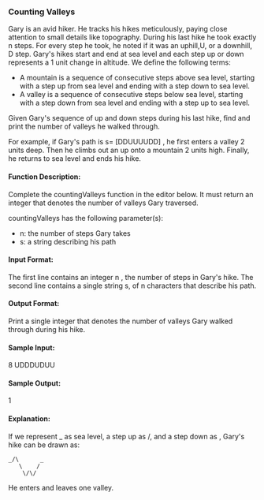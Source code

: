 ### Counting Valleys

Gary is an avid hiker. He tracks his hikes meticulously, paying close attention to small details like topography. During his last hike he took exactly n steps. For every step he took, he noted if it was an uphill,U, or a downhill, D step. Gary's hikes start and end at sea level and each step up or down represents a 1 unit change in altitude. We define the following terms:

- A mountain is a sequence of consecutive steps above sea level, starting with a step up from sea level and ending with a step down to sea level.
- A valley is a sequence of consecutive steps below sea level, starting with a step down from sea level and ending with a step up to sea level.

Given Gary's sequence of up and down steps during his last hike, find and print the number of valleys he walked through.

For example, if Gary's path is s= [DDUUUUDD] , he first enters a valley 2 units deep. Then he climbs out an up onto a mountain 2 units high. Finally, he returns to sea level and ends his hike.

#### Function Description:
Complete the countingValleys function in the editor below. It must return an integer that denotes the number of valleys Gary traversed.

countingValleys has the following parameter(s):
- n: the number of steps Gary takes
- s: a string describing his path

#### Input Format:
The first line contains an integer n , the number of steps in Gary's hike.
The second line contains a single string s, of n characters that describe his path.

#### Output Format:
Print a single integer that denotes the number of valleys Gary walked through during his hike.

#### Sample Input:
8
UDDDUDUU

#### Sample Output:
1

#### Explanation:
If we represent _ as sea level, a step up as /, and a step down as \, Gary's hike can be drawn as:

```
_/\      _
   \    /
    \/\/
```
    
He enters and leaves one valley.
